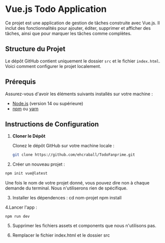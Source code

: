 # Vue.js Todo Application

Ce projet est une application de gestion de tâches construite avec Vue.js. Il inclut des fonctionnalités pour ajouter, éditer, supprimer et afficher des tâches, ainsi que pour marquer les tâches comme complètes.

## Structure du Projet

Le dépôt GitHub contient uniquement le dossier `src` et le fichier `index.html`. Voici comment configurer le projet localement.

## Prérequis

Assurez-vous d'avoir les éléments suivants installés sur votre machine :
- [Node.js](https://nodejs.org/) (version 14 ou supérieure)
- [npm](https://www.npmjs.com/) ou [yarn](https://classic.yarnpkg.com/)

## Instructions de Configuration

1. **Cloner le Dépôt**

   Clonez le dépôt GitHub sur votre machine locale :

   ```bash
   git clone https://github.com/ehcraball/TodoFanprime.git
2. Créer un nouveau projet : 
```sh
npm init vue@latest
```
Une fois le nom de votre projet donné, vous pouvez dire non à chaque demande du terminal. Nous n'utiliserons rien de spécifique.

3. Installer les dépendences : 
cd nom-projet
npm install

4.Lancer l'app : 
```ssh
npm run dev
```
5. Supprimer les fichiers assets et components que nous n'utilisons pas.

6. Remplacer le fichier index.html et le dossier src 
